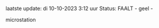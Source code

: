 laatste update: 
di 10-10-2023  3:12   uur 
Status: FAALT - geel - 
<div class="service Y">microstation</div>